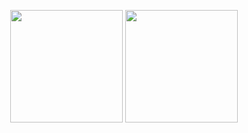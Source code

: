 <p align="center">
<img height="180em" src="https://github-readme-stats.vercel.app/api?username=leolivares&count_private=true&show_icons=true&theme=aura" align = "center"/>
<img height="180em" src="https://github-readme-stats.vercel.app/api/top-langs/?username=leolivares&theme=aura&count_private=true&exclude_repo=leolivares&layout=compact&langs_count=6" align = "center"/>
</p>
